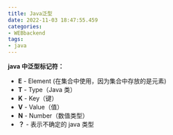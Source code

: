 ```yaml
---
title: Java泛型 
date: 2022-11-03 18:47:55.459
categories: 
- WEBbackend
tags: 
- java
---
```




**java 中泛型标记符：**

- **E** - Element (在集合中使用，因为集合中存放的是元素)
- **T** - Type（Java 类）
- **K** - Key（键）
- **V** - Value（值）
- **N** - Number（数值类型）
- **？** - 表示不确定的 java 类型